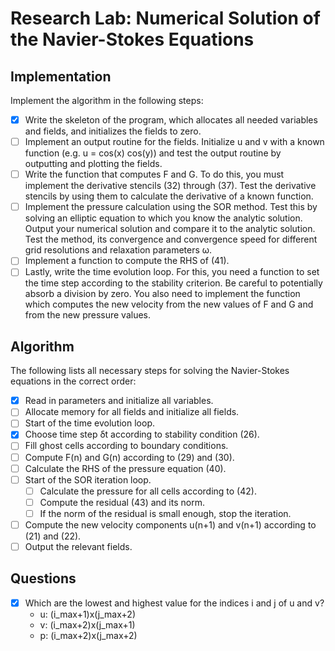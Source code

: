 # Research Lab: Numerical Solution of the Navier-Stokes Equations

## Implementation
Implement the algorithm in the following steps:
- [x] Write the skeleton of the program, which allocates all needed variables and fields, and initializes the fields to zero.
- [ ] Implement an output routine for the fields. Initialize u and v with a known function (e.g. u = cos(x) cos(y)) and test the output routine by outputting and plotting the fields.
- [ ] Write the function that computes F and G. To do this, you must implement the derivative stencils (32) through (37). Test the derivative stencils by using them to calculate the derivative of a known function.
- [ ] Implement the pressure calculation using the SOR method. Test this by solving an elliptic equation to which you know the analytic solution. Output your numerical solution and compare it to the analytic solution. Test the method, its convergence and convergence speed for different grid resolutions and relaxation parameters ω.
- [ ] Implement a function to compute the RHS of (41).
- [ ] Lastly, write the time evolution loop. For this, you need a function to set the time step according to the stability criterion. Be careful to potentially absorb a division by zero. You also need to implement the function which computes the new velocity from the new values of F and G and from the new pressure values.

## Algorithm
The following lists all necessary steps for solving the Navier-Stokes equations in the correct order:
- [x] Read in parameters and initialize all variables.
- [ ] Allocate memory for all fields and initialize all fields.
- [ ] Start of the time evolution loop.
- [x] Choose time step δt according to stability condition (26).
- [ ] Fill ghost cells according to boundary conditions.
- [ ] Compute F(n) and G(n) according to (29) and (30).
- [ ] Calculate the RHS of the pressure equation (40).
- [ ] Start of the SOR iteration loop.
  - [ ] Calculate the pressure for all cells according to (42).
  - [ ] Compute the residual (43) and its norm.
  - [ ] If the norm of the residual is small enough, stop the iteration.
- [ ] Compute the new velocity components u(n+1) and v(n+1) according to (21) and (22).
- [ ] Output the relevant fields.

## Questions
- [x] Which are the lowest and highest value for the indices i and j of u and v?
    - u: (i_max+1)x(j_max+2)
    - v: (i_max+2)x(j_max+1)
    - p: (i_max+2)x(j_max+2)
